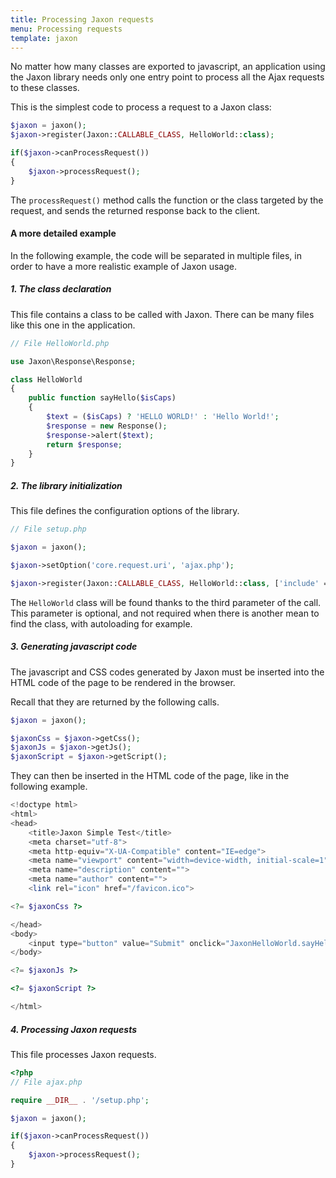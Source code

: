 ```yaml
---
title: Processing Jaxon requests
menu: Processing requests
template: jaxon
---
```


No matter how many classes are exported to javascript, an application using the Jaxon library needs only one entry point to process all the Ajax requests to these classes.

This is the simplest code to process a request to a Jaxon class:

```php
$jaxon = jaxon();
$jaxon->register(Jaxon::CALLABLE_CLASS, HelloWorld::class);

if($jaxon->canProcessRequest())
{
    $jaxon->processRequest();
}
```

The `processRequest()` method calls the function or the class targeted by the request, and sends the returned response back to the client.

#### A more detailed example

In the following example, the code will be separated in multiple files, in order to have a more realistic example of Jaxon usage.

##### 1. The class declaration

This file contains a class to be called with Jaxon.
There can be many files like this one in the application.

```php
// File HelloWorld.php

use Jaxon\Response\Response;

class HelloWorld
{
    public function sayHello($isCaps)
    {
        $text = ($isCaps) ? 'HELLO WORLD!' : 'Hello World!';
        $response = new Response();
        $response->alert($text);
        return $response;
    }
}
```

##### 2. The library initialization

This file defines the configuration options of the library.

```php
// File setup.php

$jaxon = jaxon();

$jaxon->setOption('core.request.uri', 'ajax.php');

$jaxon->register(Jaxon::CALLABLE_CLASS, HelloWorld::class, ['include' => __DIR__ . '/HelloWorld.php']);
```

The `HelloWorld` class will be found thanks to the third parameter of the call.
This parameter is optional, and not required when there is another mean to find the class, with autoloading for example.

##### 3. Generating javascript code

The javascript and CSS codes generated by Jaxon must be inserted into the HTML code of the page to be rendered in the browser.

Recall that they are returned by the following calls.

```php
$jaxon = jaxon();

$jaxonCss = $jaxon->getCss();
$jaxonJs = $jaxon->getJs();
$jaxonScript = $jaxon->getScript();
```

They can then be inserted in the HTML code of the page, like in the following example.

```php
<!doctype html>
<html>
<head>
    <title>Jaxon Simple Test</title>
    <meta charset="utf-8">
    <meta http-equiv="X-UA-Compatible" content="IE=edge">
    <meta name="viewport" content="width=device-width, initial-scale=1">
    <meta name="description" content="">
    <meta name="author" content="">
    <link rel="icon" href="/favicon.ico">

<?= $jaxonCss ?>

</head>
<body>
    <input type="button" value="Submit" onclick="JaxonHelloWorld.sayHello(1);return false;" />
</body>

<?= $jaxonJs ?>

<?= $jaxonScript ?>

</html>
```

##### 4. Processing Jaxon requests

This file processes Jaxon requests.

```php
<?php
// File ajax.php

require __DIR__ . '/setup.php';

$jaxon = jaxon();

if($jaxon->canProcessRequest())
{
    $jaxon->processRequest();
}
```
